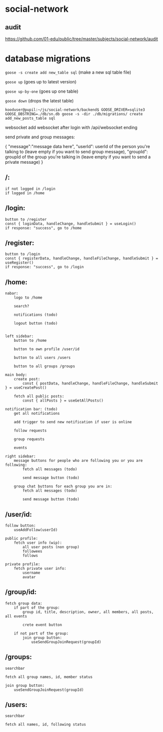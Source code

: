 # social-network

## audit
https://github.com/01-edu/public/tree/master/subjects/social-network/audit

# database migrations

``goose -s create add new_table sql`` (make a new sql table file)

``goose up`` (goes up to latest version)

``goose up-by-one`` (goes up one table)

``goose down`` (drops the latest table)

``kooduser@pupil:~/js/social-network/backend$ GOOSE_DRIVER=sqlite3 GOOSE_DBSTRING=./db/sn.db goose -s -dir ./db/migrations/ create add_new_posts_table sql``


websocket
add websocket after login with /api/websocket ending

send private and group messages:

{
    "message":"message data here",
    "userId": userId of the person you're talking to (leave empty if you want to send group message),
    "groupId": groupId of the group you're talking in (leave empty if you want to send a private message)
}


## /:
    if not logged in /login
    if logged in /home

## /login:
    button to /register
    const { loginData, handleChange, handleSubmit } = useLogin()
    if response: "success", go to /home

## /register:
    button to /login
    const { registerData, handleChange, handleFileChange, handleSubmit } = useRegister()
    if response: "success", go to /login

## /home:
    nabar:
        logo to /home

        search?

        notifications (todo)

        logout button (todo)


    left sidebar:
        button to /home

        button to own profile /user/id

        button to all users /users

        button to all groups /groups

    main body:
        create post: 
            const { postData, handleChange, handleFileChange, handleSubmit } = useCreatePost()
            
        fetch all public posts:
            const { allPosts } = useGetAllPosts()
        
    notification bar: (todo)
        get all notifications

        add trigger to send new notification if user is online

        follow requests

        group requests

        events
    
    right sidebar:
        message buttons for people who are following you or you are following:
            fetch all messages (todo)

            send message button (todo)

        group chat buttons for each group you are in:
            fetch all messages (todo)

            send message button (todo)


## /user/id:
    follow button:
        useAddFollow(userId)

    public profile:
        fetch user info (wip):
            all user posts (non group)
            followees
            follows

    private profile:
        fetch private user info:
            username
            avatar


## /group/id:
    fetch group data:
        if part of the group:
            group id, title, description, owner, all members, all posts, all events

            crete event button

        if not part of the group:
            join group button:
                useSendGroupJoinRequest(groupId)


## /groups:
    searchbar

    fetch all group names, id, member status
    
    join group button:
        useSendGroupJoinRequest(groupId)


## /users:
    searchbar

    fetch all names, id, following status






